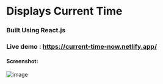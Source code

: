 # Displays Current Time
### Built Using React.js
### Live demo : https://current-time-now.netlify.app/
#### Screenshot:
![image](https://github.com/arjuncvinod/Digital-Clock/assets/68469520/48159282-29a6-4f66-9bcd-b2615715710e)


